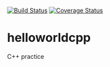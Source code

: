 [![Build Status](https://travis-ci.org/jonathanabrahams/helloworldcpp.svg?branch=master)](https://travis-ci.org/jonathanabrahams/helloworldcpp)
[![Coverage Status](https://coveralls.io/repos/github/jonathanabrahams/helloworldcpp/badge.svg)](https://coveralls.io/github/jonathanabrahams/helloworldcpp)

# helloworldcpp
C++ practice
